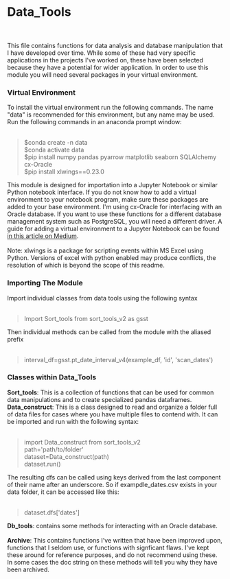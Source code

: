 # Data_Tools
<br><br>
This file contains functions for data analysis and database manipulation that I have developed over time. While some of these had very specific applications in the projects I've worked on, these have been selected because they have a potential for wider application. 
In order to use this module you will need several packages in your virtual environment. 
<h3>Virtual Environment</h3>
To install the virtual environment run the following commands. The name "data" is recommended for this environment, but any name may be used. Run the following commands in an anaconda prompt window:
<br><br>
<blockquote>
 $conda create -n data<br>
 $conda activate data<br>
 $pip install numpy pandas pyarrow matplotlib seaborn SQLAlchemy cx-Oracle<br>
 $pip install xlwings==0.23.0</blockquote>
This module is designed for importation into a Jupyter Notebook or similar Python notebook interface. If you do not know how to add a virtual environment to your notebook program, make sure these packages are added to your base environment. I'm using cx-Oracle
for interfacing with an Oracle database. If you want to use these functions for a different database management system such as PostgreSQL, you will need a different driver. 
A guide for adding a virtual environment to a Jupyter Notebook can be found <a href="https://medium.com/@nrk25693/how-to-add-your-conda-environment-to-your-jupyter-notebook-in-just-4-steps-abeab8b8d084">in this article on Medium</a>.
<br><br>
Note: xlwings is a package for scripting events within MS Excel using Python. Versions of excel with python enabled may produce conflicts, the resolution of which is beyond the scope of this readme. 
<h3>Importing The Module</h3>
Import individual classes from data tools using the following syntax
<br><br>
<blockquote>Import Sort_tools from sort_tools_v2 as gsst </blockquote>
Then individual methods can be called from the module with the aliased prefix
<br><br>
<blockquote>interval_df=gsst.pt_date_interval_v4(example_df, 'id', 'scan_dates')</blockquote>
<h3>Classes within Data_Tools</h3>
<b>Sort_tools</b>: This is a collection of functions that can be used for common data manipulations and to create specialized pandas dataframes. 
<br>
<b>Data_construct</b>: This is a class designed to read and organize a folder full of data files for cases where you have multiple files to contend with. It can be imported and run with the following syntax:
<br><br>
<blockquote>import Data_construct from sort_tools_v2<br>
 path='path/to/folder'<br>
 dataset=Data_construct(path)<br>
 dataset.run()</blockquote>
The resulting dfs can be called using keys derived from the last component of their name after an underscore. So if exampdle_dates.csv exists in your data folder, it can be accessed like this:
<br><br>
<blockquote> dataset.dfs['dates']</blockquote>
<b>Db_tools</b>: contains some methods for interacting with an Oracle database. 
<br><br>
<b>Archive</b>: This contains functions I've written that have been improved upon, functions that I seldom use, or functions with signficant flaws. I've kept these around for reference purposes, and do not recommend using these.
In some cases the doc string on these methods will tell you why they have been archived.





